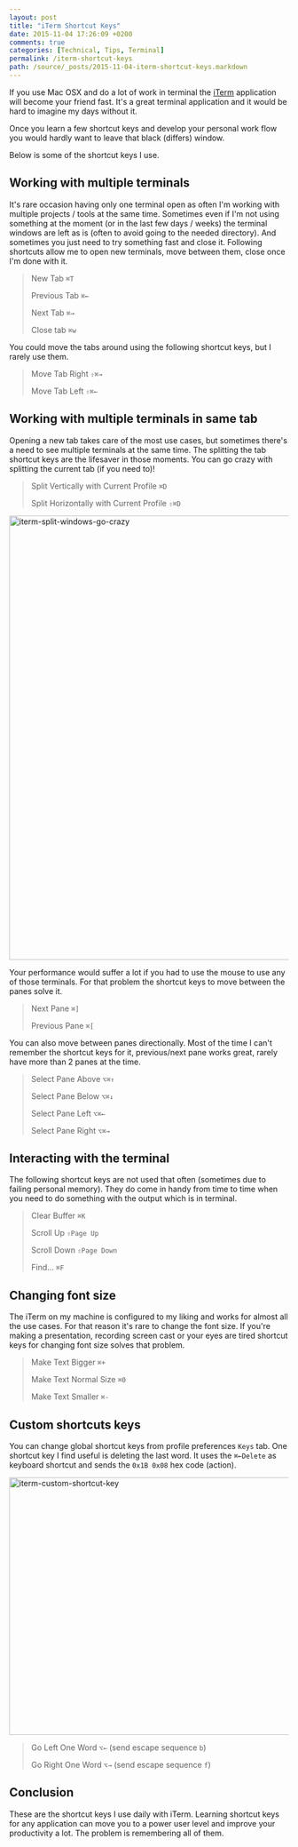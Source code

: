 ```yaml
---
layout: post
title: "iTerm Shortcut Keys"
date: 2015-11-04 17:26:09 +0200
comments: true
categories: [Technical, Tips, Terminal]
permalink: /iterm-shortcut-keys
path: /source/_posts/2015-11-04-iterm-shortcut-keys.markdown
---
```


If you use Mac OSX and do a lot of work in terminal the [iTerm](https://www.iterm2.com) application will become your friend fast. It's a great terminal application and it would be hard to imagine my days without it.

Once you learn a few shortcut keys and develop your personal work flow you would hardly want to leave that black (differs) window.

Below is some of the shortcut keys I use.

## Working with multiple terminals

It's rare occasion having only one terminal open as often I'm working with multiple projects / tools at the same time. Sometimes even if I'm not using something at the moment (or in the last few days / weeks) the terminal windows are left as is (often to avoid going to the needed directory). And sometimes you just need to try something fast and close it. Following shortcuts allow me to open new terminals, move between them, close once I'm done with it.

> New Tab `⌘T`
> 
> Previous Tab `⌘←`
> 
> Next Tab `⌘→`
> 
> Close tab `⌘w`

You could move the tabs around using the following shortcut keys, but I rarely use them.

> Move Tab Right `⇧⌘→`
> 
> Move Tab Left `⇧⌘←`

## Working with multiple terminals in same tab

Opening a new tab takes care of the most use cases, but sometimes there's a need to see multiple terminals at the same time. The splitting the tab shortcut keys are the lifesaver in those moments. You can go crazy with splitting the current tab (if you need to)!

> Split Vertically with Current Profile `⌘D`
> 
> Split Horizontally with Current Profile `⇧⌘D`

<a data-flickr-embed="true"  href="https://www.flickr.com/photos/ifdattic/22596362330/in/dateposted-public/" title="iterm-split-windows-go-crazy"><img src="https://farm6.staticflickr.com/5658/22596362330_9a8d2fabed_c.jpg" width="733" height="800" alt="iterm-split-windows-go-crazy"></a><script async src="//embedr.flickr.com/assets/client-code.js" charset="utf-8"></script>

Your performance would suffer a lot if you had to use the mouse to use any of those terminals. For that problem the shortcut keys to move between the panes solve it.

> Next Pane `⌘]`
> 
> Previous Pane `⌘[`

You can also move between panes directionally. Most of the time I can't remember the shortcut keys for it, previous/next pane works great, rarely have more than 2 panes at the time.

> Select Pane Above `⌥⌘↑`
> 
> Select Pane Below `⌥⌘↓`
> 
> Select Pane Left `⌥⌘←`
> 
> Select Pane Right `⌥⌘→`

## Interacting with the terminal

The following shortcut keys are not used that often (sometimes due to failing personal memory). They do come in handy from time to time when you need to do something with the output which is in terminal.

> Clear Buffer `⌘K`
> 
> Scroll Up `⇧Page Up`
> 
> Scroll Down `⇧Page Down`
> 
> Find... `⌘F`

## Changing font size

The iTerm on my machine is configured to my liking and works for almost all the use cases. For that reason it's rare to change the font size. If you're making a presentation, recording screen cast or your eyes are tired shortcut keys for changing font size solves that problem.

> Make Text Bigger `⌘+`
> 
> Make Text Normal Size `⌘0`
> 
> Make Text Smaller `⌘-`

## Custom shortcuts keys

You can change global shortcut keys from profile preferences `Keys` tab. One shortcut key I find useful is deleting the last word. It uses the `⌘←Delete` as keyboard shortcut and sends the `0x1B 0x08` hex code (action).

<a data-flickr-embed="true"  href="https://www.flickr.com/photos/ifdattic/22841825873/in/dateposted-public/" title="iterm-custom-shortcut-key"><img src="https://farm1.staticflickr.com/597/22841825873_9521a2502d_c.jpg" width="800" height="464" alt="iterm-custom-shortcut-key"></a><script async src="//embedr.flickr.com/assets/client-code.js" charset="utf-8"></script>

> Go Left One Word `⌥←` (send escape sequence `b`)
> 
> Go Right One Word `⌥→` (send escape sequence `f`)

## Conclusion

These are the shortcut keys I use daily with iTerm. Learning shortcut keys for any application can move you to a power user level and improve your productivity a lot. The problem is remembering all of them.
